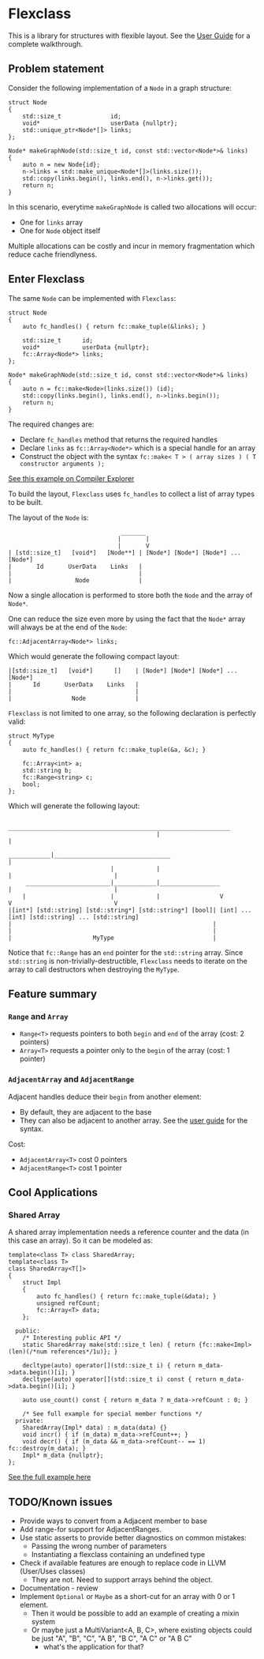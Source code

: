 # Flexclass
This is a library for structures with flexible layout. See the [User Guide](../master/UserGuide.md) for a complete walkthrough.

## Problem statement

Consider the following implementation of a `Node` in a graph structure:
```
struct Node
{
    std::size_t              id;
    void*                    userData {nullptr};
    std::unique_ptr<Node*[]> links;
};

Node* makeGraphNode(std::size_t id, const std::vector<Node*>& links)
{
    auto n = new Node{id};
    n->links = std::make_unique<Node*[]>(links.size());
    std::copy(links.begin(), links.end(), n->links.get());
    return n;
}
```

In this scenario, everytime `makeGraphNode` is called two allocations will occur:
- One for `links` array
- One for `Node` object itself

Multiple allocations can be costly and incur in memory fragmentation which reduce cache friendlyness.

## Enter Flexclass

The same `Node` can be implemented with `Flexclass`:

```
struct Node
{
    auto fc_handles() { return fc::make_tuple(&links); }

    std::size_t      id;
    void*            userData {nullptr};
    fc::Array<Node*> links;
};

Node* makeGraphNode(std::size_t id, const std::vector<Node*>& links)
{
    auto n = fc::make<Node>(links.size()) (id);
    std::copy(links.begin(), links.end(), n->links.begin());
    return n;
}
```

The required changes are:
- Declare `fc_handles` method that returns the required handles
- Declare `links` as `fc::Array<Node*>` which is a special handle for an array
- Construct the object with the syntax `fc::make< T > ( array sizes ) ( T constructor arguments );`

[See this example on Compiler Explorer](https://godbolt.org/z/9K93Pe)

To build the layout, `Flexclass` uses `fc_handles` to collect a list of array types to be built.

The layout of the `Node` is:
```
                                _______
                               |       |
                               |       V
| [std::size_t]   [void*]   [Node**] | [Node*] [Node*] [Node*] ... [Node*]
|       Id       UserData    Links   |  
|                                    |
|                  Node              |
```

Now a single allocation is performed to store both the `Node` and the array of `Node*`.

One can reduce the size even more by using the fact that the `Node*` array will always be at the end of the `Node`:
```
fc::AdjacentArray<Node*> links;
```

Which would generate the following compact layout:
```
|[std::size_t]   [void*]      []    | [Node*] [Node*] [Node*] ... [Node*]
|      Id       UserData    Links   |  
|                                   |
|                 Node              |
```


`Flexclass` is not limited to one array, so the following declaration is perfectly valid:
```
struct MyType
{
    auto fc_handles() { return fc::make_tuple(&a, &c); }

    fc::Array<int> a;
    std::string b;
    fc::Range<string> c;
    bool;
};
```

Which will generate the following layout:

```
                                           _______________________________________________________________
                                          |                                                               |
                              ____________|_________________________________                              |
                             |            |                                 |                             |
     ________________________|____________|_________________                |                             |
    |                        |            |                 V               V                             V
|[int*] [std::string] [std::string*] [std::string*] [bool]| [int] ... [int] [std::string] ... [std::string]
|                                                         |
|                                                         |
|                       MyType                            |
```

Notice that `fc::Range` has an `end` pointer for the `std::string` array. Since `std::string` is non-trivially-destructible, `Flexclass` needs to iterate on the array to call destructors when destroying the `MyType`.

## Feature summary

### `Range` and `Array`
- `Range<T>` requests pointers to both `begin` and `end` of the array (cost: 2 pointers)
- `Array<T>` requests a pointer only to the `begin` of the array (cost: 1 pointer)

### `AdjacentArray` and `AdjacentRange`

Adjacent handles deduce their `begin` from another element:
- By default, they are adjacent to the base
- They can also be adjacent to another array. See the [user guide](../master/UserGuide.md) for the syntax.

Cost:
- `AdjacentArray<T>` cost 0 pointers
- `AdjacentRange<T>` cost 1 pointer

## Cool Applications

### Shared Array

A shared array implementation needs a reference counter and the data (in this case an array). So it can be modeled as:

```
template<class T> class SharedArray;
template<class T>
class SharedArray<T[]>
{
    struct Impl
    {
        auto fc_handles() { return fc::make_tuple(&data); }
        unsigned refCount;
        fc::Array<T> data;
    };

  public:
    /* Interesting public API */
    static SharedArray make(std::size_t len) { return {fc::make<Impl>(len)(/*num references*/1u)}; }

    decltype(auto) operator[](std::size_t i) { return m_data->data.begin()[i]; }
    decltype(auto) operator[](std::size_t i) const { return m_data->data.begin()[i]; }

    auto use_count() const { return m_data ? m_data->refCount : 0; }

    /* See full example for special member functions */
  private:
    SharedArray(Impl* data) : m_data(data) {}
    void incr() { if (m_data) m_data->refCount++; }
    void decr() { if (m_data && m_data->refCount-- == 1) fc::destroy(m_data); }
    Impl* m_data {nullptr};
};
```

[See the full example here](../master/tests/unit/shared_array_example.test.cpp)


## TODO/Known issues
- Provide ways to convert from a Adjacent member to base
- Add range-for support for AdjacentRanges.
- Use static asserts to provide better diagnostics on common mistakes:
    - Passing the wrong number of parameters
    - Instantiating a flexclass containing an undefined type
- Check if available features are enough to replace code in LLVM (User/Uses classes)
    - They are not. Need to support arrays behind the object.
- Documentation - review
- Implement `Optional` or `Maybe` as a short-cut for an array with 0 or 1 element.
    - Then it would be possible to add an example of creating a mixin system
    - Or maybe just a MultiVariant<A, B, C>, where existing objects could be just "A", "B", "C", "A B", "B C", "A C" or "A B C"
        - what's the application for that?
